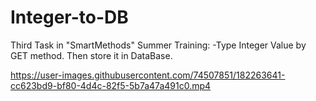 # Integer-to-DB
Third Task in "SmartMethods" Summer Training:
-Type Integer Value by GET method. Then store it in DataBase.


https://user-images.githubusercontent.com/74507851/182263641-cc623bd9-bf80-4d4c-82f5-5b7a47a491c0.mp4


